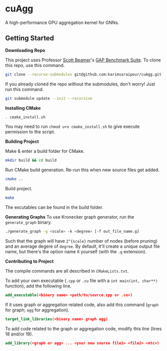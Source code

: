 # cuAgg

A high-performance GPU aggregation kernel for GNNs.

## Getting Started

**Downloading Repo**

This project uses Professor [Scott Beamer](https://scottbeamer.net/)'s
[GAP Benchmark Suite](https://github.com/sbeamer/gapbs/). To clone this repo,
use this command.

```bash
git clone --recurse-submodules git@github.com:karimsaraipour/cuAgg.git
```

If you already cloned the repo without the submodules, don't worry! Just run
this command.

```bash
git submodule update --init --recursive
```

**Installing CMake**

```bash
. cmake_install.sh
```

You may need to run `chmod u+x cmake_install.sh` to give execute permission to
the script.

**Building Project**

Make & enter a build folder for CMake.

```bash
mkdir build && cd build
```

Run CMake build generation. Re-run this when new source files get added.

```bash
cmake ..
```

Build project.

```bash
make
```

The excutables can be found in the build folder.

**Generating Graphs**
To use Kronecker graph generator, run the `generate_graph` binary.

```bash
./generate_graph -g <scale> -k <degree> [-f out_file_name.g]
```

Such that the graph will have `2^{scale}` number of nodes (before pruning) and
an average degere of `degree`. By default, it'll create a unique output file
name, but there's the option name it yourself (with the `.g` extension).

**Contributing to Project**

The compile commands are all described in `CMakeLists.txt`.

To add your own executable (`.cpp` or `.cu` file with a `int main(int, char**)`
function), add the following line.

```cmake
add_executable(<binary name> <path/to/source.cpp or .cu>)
```

If it uses graph or aggregation related code, also add this command
(`graph` for graph; `agg` for aggregation).

```cmake
target_link_libraries(<binary name> graph agg)
```

To add code related to the graph or aggregation code, modify this line (lines
18 and/or 19).

```cmake
add_library(<graph or agg> ... <your new source file1> <file2> <etc>)
```
